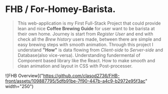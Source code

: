 # FHB / For-Homey-Barista.
> This web-application is my First Full-Stack Project that could provide lean and nice **Coffee Brewing Guide** for user want to be barista at their own home.
> Journey is start from *Register User* and end with check all the *Brew history* users made, between there are simple and easy brewing steps with smooth animation.
> Through this project I understand **"How"** is data flowing from *Client-side* to *Server-side* and Database(also vice-versa).
> Understanding fundermental of Component based library like the React. How to make smooth and clean animation and layout in CSS with Post-processer.

![FHB Overview]("https://github.com/clasod2736/FHB-front/assets/109887795/5dfb91be-7f90-447b-a4c9-b2972e95f3ac" width="250")

